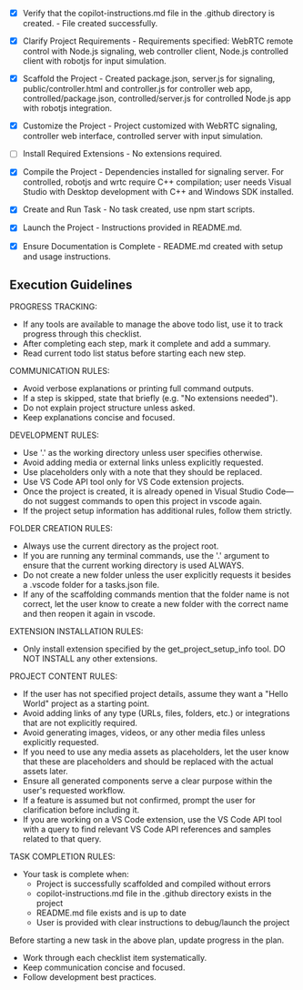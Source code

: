 - [x] Verify that the copilot-instructions.md file in the .github directory is created. - File created successfully.

- [x] Clarify Project Requirements - Requirements specified: WebRTC remote control with Node.js signaling, web controller client, Node.js controlled client with robotjs for input simulation.

- [x] Scaffold the Project - Created package.json, server.js for signaling, public/controller.html and controller.js for controller web app, controlled/package.json, controlled/server.js for controlled Node.js app with robotjs integration.

- [x] Customize the Project - Project customized with WebRTC signaling, controller web interface, controlled server with input simulation.

- [ ] Install Required Extensions - No extensions required.

- [x] Compile the Project - Dependencies installed for signaling server. For controlled, robotjs and wrtc require C++ compilation; user needs Visual Studio with Desktop development with C++ and Windows SDK installed.

- [x] Create and Run Task - No task created, use npm start scripts.

- [x] Launch the Project - Instructions provided in README.md.

- [x] Ensure Documentation is Complete - README.md created with setup and usage instructions.

## Execution Guidelines
PROGRESS TRACKING:
- If any tools are available to manage the above todo list, use it to track progress through this checklist.
- After completing each step, mark it complete and add a summary.
- Read current todo list status before starting each new step.

COMMUNICATION RULES:
- Avoid verbose explanations or printing full command outputs.
- If a step is skipped, state that briefly (e.g. "No extensions needed").
- Do not explain project structure unless asked.
- Keep explanations concise and focused.

DEVELOPMENT RULES:
- Use '.' as the working directory unless user specifies otherwise.
- Avoid adding media or external links unless explicitly requested.
- Use placeholders only with a note that they should be replaced.
- Use VS Code API tool only for VS Code extension projects.
- Once the project is created, it is already opened in Visual Studio Code—do not suggest commands to open this project in vscode again.
- If the project setup information has additional rules, follow them strictly.

FOLDER CREATION RULES:
- Always use the current directory as the project root.
- If you are running any terminal commands, use the '.' argument to ensure that the current working directory is used ALWAYS.
- Do not create a new folder unless the user explicitly requests it besides a .vscode folder for a tasks.json file.
- If any of the scaffolding commands mention that the folder name is not correct, let the user know to create a new folder with the correct name and then reopen it again in vscode.

EXTENSION INSTALLATION RULES:
- Only install extension specified by the get_project_setup_info tool. DO NOT INSTALL any other extensions.

PROJECT CONTENT RULES:
- If the user has not specified project details, assume they want a "Hello World" project as a starting point.
- Avoid adding links of any type (URLs, files, folders, etc.) or integrations that are not explicitly required.
- Avoid generating images, videos, or any other media files unless explicitly requested.
- If you need to use any media assets as placeholders, let the user know that these are placeholders and should be replaced with the actual assets later.
- Ensure all generated components serve a clear purpose within the user's requested workflow.
- If a feature is assumed but not confirmed, prompt the user for clarification before including it.
- If you are working on a VS Code extension, use the VS Code API tool with a query to find relevant VS Code API references and samples related to that query.

TASK COMPLETION RULES:
- Your task is complete when:
  - Project is successfully scaffolded and compiled without errors
  - copilot-instructions.md file in the .github directory exists in the project
  - README.md file exists and is up to date
  - User is provided with clear instructions to debug/launch the project

Before starting a new task in the above plan, update progress in the plan.
- Work through each checklist item systematically.
- Keep communication concise and focused.
- Follow development best practices.
